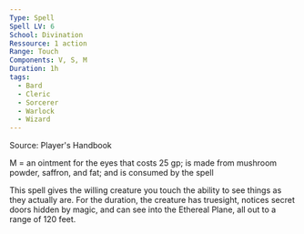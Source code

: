 ```yaml
---
Type: Spell
Spell LV: 6
School: Divination
Ressource: 1 action
Range: Touch
Components: V, S, M
Duration: 1h
tags:
  - Bard
  - Cleric
  - Sorcerer
  - Warlock
  - Wizard
---
```

Source: Player's Handbook

M = an ointment for the eyes that costs 25 gp; is made from mushroom powder, saffron, and fat; and is consumed by the spell

This spell gives the willing creature you touch the ability to see things as they actually are. For the duration, the creature has truesight, notices secret doors hidden by magic, and can see into the Ethereal Plane, all out to a range of 120 feet.